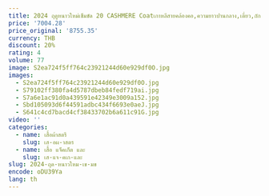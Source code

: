 ```yaml
---
title: 2024 ฤดูหนาวใหม่เข็มขัด 20 CASHMERE Coatเกาหลีสายคล้องคอ,ความยาวปานกลาง,เดี่ยว,ถักสองด้าน
price: '7004.28'
price_original: '8755.35'
currency: THB
discount: 20%
rating: 4
volume: 77
image: S2ea724f5ff764c23921244d60e929df0O.jpg
images:
  - S2ea724f5ff764c23921244d60e929df0O.jpg
  - S79102ff380fa4d5787dbeb84fedf719ai.jpg
  - S7a6e1ac91d0a439591e42349e3009a152.jpg
  - Sbd105093d6f44591adbc434f6693e0aeJ.jpg
  - S641c4cd7bacd4cf38433702b6a611c91G.jpg
video: ''
categories:
  - name: เสื้อผ้าสตรี
    slug: เส-อผ-าสตร
  - name: เสื้อ แจ็คเก็ต และ
    slug: เส-แจ-คเก-และ
slug: 2024-ฤด-หนาวใหม-เข-มข
encode: oDU39Ya
lang: th
---
```

  